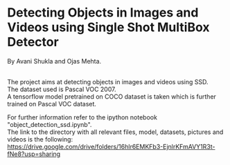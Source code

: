 # Detecting Objects in Images and Videos using Single Shot MultiBox Detector

By Avani Shukla and Ojas Mehta.<br /><br />

The project aims at detecting objects in images and videos using SSD.<br />
The dataset used is Pascal VOC 2007.<br />
A tensorflow model pretrained on COCO dataset is taken which is further trained on Pascal VOC dataset. <br />

For further information refer to the ipython notebook "object_detection_ssd.ipynb".<br />
The link to the directory with all relevant files, model, datasets, pictures and videos is the following:
https://drive.google.com/drive/folders/16hlr6EMKFb3-EjnlrKFmAVY1R3t-fNe8?usp=sharing
